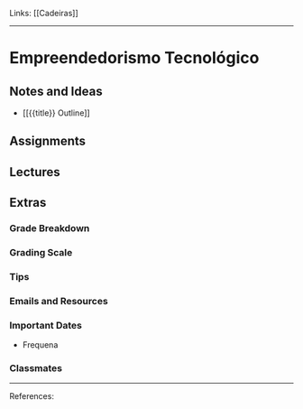 Links: [[Cadeiras]]
___
# Empreendedorismo Tecnológico

## Notes and Ideas
- [[{{title}} Outline]]
## Assignments
## Lectures
## Extras
### Grade Breakdown
### Grading Scale
### Tips
### Emails and Resources
### Important Dates
- Frequena
### Classmates
___
References:
